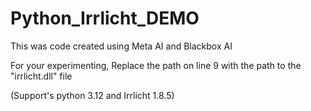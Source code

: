 # Python_Irrlicht_DEMO

This was code created using Meta AI and Blackbox AI

For your experimenting, Replace the path on line 9 with the path to the "irrlicht.dll" file

(Support's python 3.12 and Irrlicht 1.8.5)
